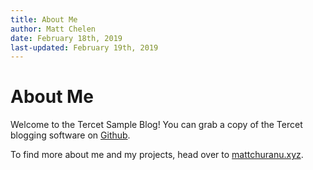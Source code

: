 ```yaml
---
title: About Me
author: Matt Chelen
date: February 18th, 2019
last-updated: February 19th, 2019
---
```


# About Me

Welcome to the Tercet Sample Blog! You can grab a copy of the Tercet blogging software on [Github](https://github.com/mattchuranu/tercet).

To find more about me and my projects, head over to [mattchuranu.xyz](https://mattchuranu.xyz).
